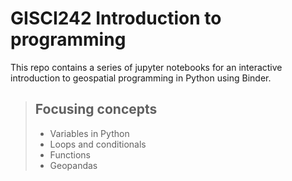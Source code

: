 
# GISCI242 Introduction to programming

This repo contains a series of jupyter notebooks for an interactive introduction to geospatial programming in Python using Binder. 

> ## Focusing concepts
>
> - Variables in Python
> - Loops and conditionals
> - Functions
> - Geopandas 


